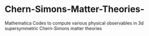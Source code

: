 # Chern-Simons-Matter-Theories-
Mathematica Codes to compute various physical observables in 3d supersymmetric Chern-Simons matter theories
